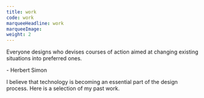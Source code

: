 ```yaml
---
title: work
code: work
marqueeHeadline: work
marqueeImage: 
weight: 2
---
```


<div class="quote">
	<p class="content">Everyone designs who devises courses of action aimed at changing existing situations into preferred ones.</p>
	<p class="author">- Herbert Simon</p>
</div>

I believe that technology is becoming an essential part of the design process. Here is a selection of my past work.